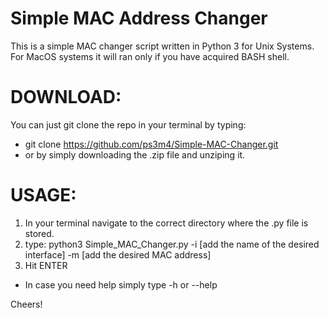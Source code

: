 # Simple MAC Address Changer
This is a simple MAC changer script written in Python 3 for Unix Systems.\
For MacOS systems it will ran only if you have acquired BASH shell.

# DOWNLOAD:
You can just git clone the repo in your terminal by typing:
* git clone https://github.com/ps3m4/Simple-MAC-Changer.git
* or by simply downloading the .zip file and unziping it.

# USAGE:
1) In your terminal navigate to the correct directory where the .py file is stored.
2) type: python3 Simple_MAC_Changer.py -i [add the name of the desired interface] -m [add the desired MAC address]
3) Hit ENTER

* In case you need help simply type -h or --help

Cheers!

